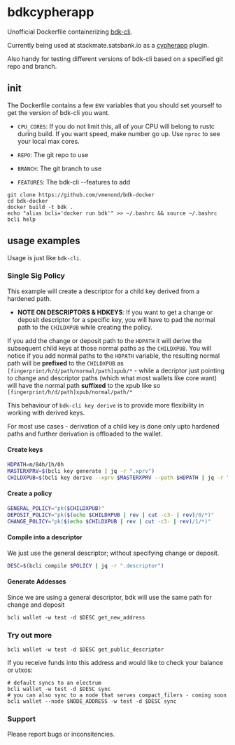 # bdkcypherapp

Unofficial Dockerfile containerizing [bdk-cli](https://github.com/bitcoindevkit/bdk-cli).

Currently being used at stackmate.satsbank.io as a [cypherapp](https://cyphernode.io) plugin.

Also handy for testing different versions of bdk-cli based on a specified git repo and branch.
 
## init

The Dockerfile contains a few `ENV` variables that you should set yourself to get the version of bdk-cli you want.

- `CPU_CORES`: If you do not limit this, all of your CPU will belong to rustc during build.
If you want speed, make number go up. Use `nproc` to see your local max cores.

- `REPO`: The git repo to use

- `BRANCH`: The git branch to use

- `FEATURES`: The bdk-cli --features to add

```
git clone https://github.com/vmenond/bdk-docker
cd bdk-docker
docker build -t bdk .
echo "alias bcli='docker run bdk'" >> ~/.bashrc && source ~/.bashrc
bcli help 
```

## usage examples

Usage is just like `bdk-cli`. 

### Single Sig Policy

This example will create a descriptor for a child key derived from a hardened path. 

- <b>NOTE ON DESCRIPTORS & HDKEYS</b>: If you want to get a change or deposit descriptor for a specific key, you will have to pad the normal path to the `CHILDXPUB` while creating the policy. 

If you add the change or deposit path to the `HDPATH` it will derive the subsequent child keys at those normal paths as the `CHILDXPUB`.
You will notice if you add normal paths to the `HDPATH` variable, the resulting normal path will be <b>prefixed</b> to the `CHILDXPUB` as `[fingerprint/h/d/path/normal/path]xpub/*` - while a decriptor just pointing to change and descriptor paths (which what most wallets like core want) will have the normal path <b>suffixed</b> to the xpub like so `[fingerprint/h/d/path]xpub/normal/path/*`

This behaviour of `bdk-cli key derive` is to provide more flexibility in working with derived keys.

For most use cases - derivation of a child key is done only upto hardened paths and further derivation is offloaded to the wallet.

#### Create keys

```bash
HDPATH=m/84h/1h/0h
MASTERXPRV=$(bcli key generate | jq -r ".xprv")
CHILDXPUB=$(bcli key derive --xprv $MASTERXPRV --path $HDPATH | jq -r ".xpub")
```

#### Create a policy
```bash
GENERAL_POLICY="pk($CHILDXPUB)"
DEPOSIT_POLICY="pk($(echo $CHILDXPUB | rev | cut -c3- | rev)/0/*)"
CHANGE_POLICY="pk($(echo $CHILDXPUB | rev | cut -c3- | rev)/1/*)"
```

#### Compile into a descriptor

We just use the general descriptor; without specifying change or deposit.

```bash
DESC=$(bcli compile $POLICY | jq -r ".descriptor")
```

#### Generate Addesses 

Since we are using a general descriptor,  bdk will use the same path for change and deposit

```
bcli wallet -w test -d $DESC get_new_address
```

### Try out more

```
bcli wallet -w test -d $DESC get_public_descriptor
```
If you receive funds into this address and would like to check your balance or utxos:

```
# default syncs to an electrum 
bcli wallet -w test -d $DESC sync
# you can also sync to a node that serves compact_filers - coming soon
bcli wallet --node $NODE_ADDRESS -w test -d $DESC sync
```

### Support

Please report bugs or inconsitencies. 
